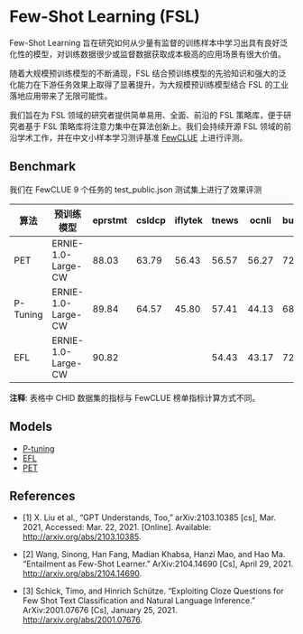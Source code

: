 # Few-Shot Learning (FSL)

Few-Shot Learning 旨在研究如何从少量有监督的训练样本中学习出具有良好泛化性的模型，对训练数据很少或监督数据获取成本极高的应用场景有很大价值。

随着大规模预训练模型的不断涌现，FSL 结合预训练模型的先验知识和强大的泛化能力在下游任务效果上取得了显著提升，为大规模预训练模型结合 FSL 的工业落地应用带来了无限可能性。

我们旨在为 FSL 领域的研究者提供简单易用、全面、前沿的 FSL 策略库，便于研究者基于 FSL 策略库将注意力集中在算法创新上。我们会持续开源 FSL 领域的前沿学术工作，并在中文小样本学习测评基准 [FewCLUE](https://github.com/CLUEbenchmark/FewCLUE) 上进行评测。

## Benchmark
我们在 FewCLUE 9 个任务的 test_public.json 测试集上进行了效果评测

| 算法 | 预训练模型  | eprstmt  | csldcp  | iflytek  | tnews  | ocnli  |  bustm | chid | csl | cluewsc |
| ------------ | ------------ | ------------ | ------------ | ------------ | ------------ | ------------ | ------------ |------------ | ------------ | ---------- |
| PET       | ERNIE-1.0-Large-CW  | 88.03  | 63.79  | 56.43  | 56.57  | 56.27  | 72.69  | 91.39 | 76.00 | 78.79 |
| P-Tuning  | ERNIE-1.0-Large-CW  | 89.84  | 64.57  | 45.80  | 57.41  | 44.13  | 68.51  | 90.00 | 74.67 | 73.26 |
| EFL       | ERNIE-1.0-Large-CW  | 90.82  |   |  | 54.43  | 43.17 | 72.63 | 85.71 | 61.52 | 80.02 |

**注释**: 表格中 CHID 数据集的指标与 FewCLUE 榜单指标计算方式不同。

## Models
- [P-tuning](./p-tuning)
- [EFL](./efl)
- [PET](./pet)

## References

- [1] X. Liu et al., “GPT Understands, Too,” arXiv:2103.10385 [cs], Mar. 2021, Accessed: Mar. 22, 2021. [Online]. Available: http://arxiv.org/abs/2103.10385.

- [2] Wang, Sinong, Han Fang, Madian Khabsa, Hanzi Mao, and Hao Ma. “Entailment as Few-Shot Learner.” ArXiv:2104.14690 [Cs], April 29, 2021. http://arxiv.org/abs/2104.14690.

- [3] Schick, Timo, and Hinrich Schütze. “Exploiting Cloze Questions for Few Shot Text Classification and Natural Language Inference.” ArXiv:2001.07676 [Cs], January 25, 2021. http://arxiv.org/abs/2001.07676.
